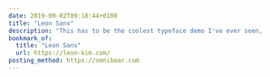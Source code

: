 ```yaml
---
date: 2019-09-02T09:18:44+0100
title: "Leon Sans"
description: "This has to be the coolest typeface demo I've ever seen, hands down."
bookmark_of:
  title: "Leon Sans"
  url: https://leon-kim.com/
posting_method: https://omnibear.com
---
```

